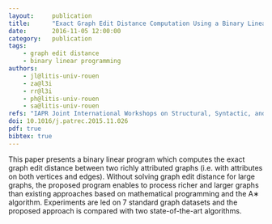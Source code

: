 ```yaml
---
layout:     publication
title:      "Exact Graph Edit Distance Computation Using a Binary Linear Program"
date:       2016-11-05 12:00:00
category:   publication
tags:
    - graph edit distance
    - binary linear programming
authors:
    - jl@litis-univ-rouen
    - za@l3i
    - rr@l3i
    - ph@litis-univ-rouen
    - sa@litis-univ-rouen
refs: "IAPR Joint International Workshops on Structural, Syntactic, and Statistical Pattern Recognition, pp. 485-495, 2016"
doi: 10.1016/j.patrec.2015.11.026
pdf: true
bibtex: true
---
```


This paper presents a binary linear program which computes the exact graph edit distance between two richly attributed graphs (i.e. with attributes on both vertices and edges). Without solving graph edit distance for large graphs, the proposed program enables to process richer and larger graphs than existing approaches based on mathematical programming and the   A∗ algorithm. Experiments are led on 7 standard graph datasets and the proposed approach is compared with two state-of-the-art algorithms.